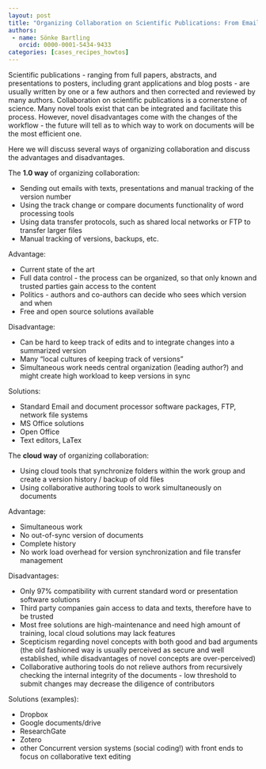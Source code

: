 ```yaml
---
layout: post
title: "Organizing Collaboration on Scientific Publications: From Email Lists to Cloud Services"
authors:
 - name: Sönke Bartling
   orcid: 0000-0001-5434-9433
categories: [cases_recipes_howtos]
---
```


Scientific publications - ranging from full papers, abstracts, and
presentations to posters, including grant applications and blog posts -
are usually written by one or a few authors and then corrected and
reviewed by many authors. Collaboration on scientific publications is a
cornerstone of science. Many novel tools exist that can be integrated
and facilitate this process. However, novel disadvantages come with the
changes of the workflow - the future will tell as to which way to work
on documents will be the most efficient one.

Here we will discuss several ways of organizing collaboration and
discuss the advantages and disadvantages.

The **1.0 way** of organizing collaboration:

-   Sending out emails with texts, presentations and manual tracking of
    the version number
-   Using the track change or compare documents functionality of word
    processing tools
-   Using data transfer protocols, such as shared local networks or FTP
    to transfer larger files
-   Manual tracking of versions, backups, etc.

Advantage:

-   Current state of the art
-   Full data control - the process can be organized, so that only known
    and trusted parties gain access to the content
-   Politics - authors and co-authors can decide who sees which version
    and when
-   Free and open source solutions available

Disadvantage:

-   Can be hard to keep track of edits and to integrate changes into a
    summarized version
-   Many “local cultures of keeping track of versions”
-   Simultaneous work needs central organization (leading author?) and
    might create high workload to keep versions in sync

Solutions:

-   Standard Email and document processor software packages, FTP,
    network file systems
-   MS Office solutions
-   Open Office
-   Text editors, LaTex

The **cloud way** of organizing collaboration:

-   Using cloud tools that synchronize folders within the work group and
    create a version history / backup of old files
-   Using collaborative authoring tools to work simultaneously on
    documents

Advantage:

-   Simultaneous work
-   No out-of-sync version of documents
-   Complete history
-   No work load overhead for version synchronization and file transfer
    management

Disadvantages:

-   Only 97% compatibility with current standard word or presentation
    software solutions
-   Third party companies gain access to data and texts, therefore have
    to be trusted
-   Most free solutions are high-maintenance and need high amount of
    training, local cloud solutions may lack features
-   Scepticism regarding novel concepts with both good and bad arguments
    (the old fashioned way is usually perceived as secure and well
    established, while disadvantages of novel concepts are
    over-perceived)
-   Collaborative authoring tools do not relieve authors from
    recursively checking the internal integrity of the documents - low
    threshold to submit changes may decrease the diligence of
    contributors

Solutions (examples):

-   Dropbox
-   Google documents/drive
-   ResearchGate
-   Zotero
-   other Concurrent version systems (social coding!) with front ends to
    focus on collaborative text editing
